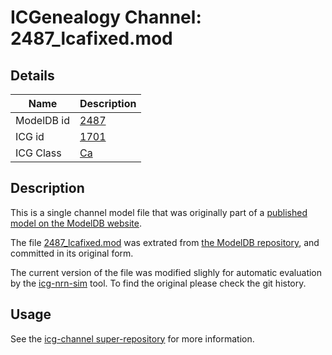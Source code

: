 # ICGenealogy Channel: 2487\_lcafixed.mod

## Details

Name | Description
---- | -----------
ModelDB id | [2487](http://senselab.med.yale.edu/ModelDB/ShowModel.cshtml?model=2487)
ICG id | [1701](http://icg.neurotheory.ox.ac.uk/channels/3/1701)
ICG Class | [Ca](http://icg.neurotheory.ox.ac.uk/channels/3)

## Description

This is a single channel model file that was originally part of a [published model on the ModelDB website](http://senselab.med.yale.edu/ModelDB/ShowModel.cshtml?model=2487).


The file [2487\_lcafixed.mod](2487_lcafixed.mod) was extrated from [the ModelDB repository](http://senselab.med.yale.edu/ModelDB/ShowModel.cshtml?model=2487), and committed in its original form.

The current version of the file was modified slighly for automatic evaluation by the [icg-nrn-sim](https://github.com/icgenealogy/icg-nrn-sim) tool. To find the original please check the git history.


## Usage

See the [icg-channel super-repository](https://github.com/icgenealogy/icg-channels) for more information.